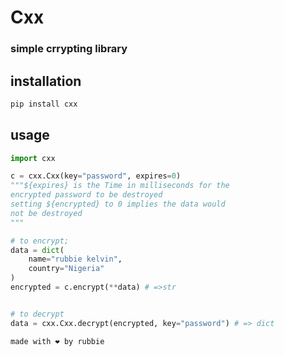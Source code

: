 # Cxx
### simple crrypting library

## installation
```bash
pip install cxx
```

## usage
```python
import cxx

c = cxx.Cxx(key="password", expires=0)
"""${expires} is the Time in milliseconds for the 
encrypted password to be destroyed
setting ${encrypted} to 0 implies the data would
not be destroyed
"""

# to encrypt;
data = dict(
    name="rubbie kelvin",
    country="Nigeria"
)
encrypted = c.encrypt(**data) # =>str


# to decrypt
data = cxx.Cxx.decrypt(encrypted, key="password") # => dict
```

`made with ❤️ by rubbie`